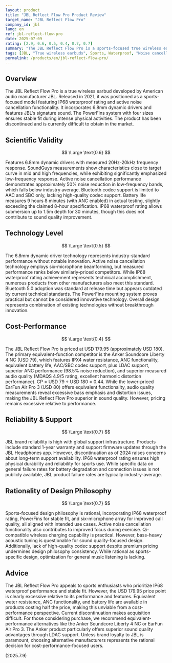 ```yaml
---
layout: product
title: "JBL Reflect Flow Pro Product Review"
target_name: "JBL Reflect Flow Pro"
company_id: jbl
lang: en
ref: jbl-reflect-flow-pro
date: 2025-07-09
rating: [2.9, 0.6, 0.5, 0.4, 0.7, 0.7]
summary: "The JBL Reflect Flow Pro is a sports-focused true wireless earbud featuring IP68 waterproofing and active noise cancellation. While it offers excellent fit and water resistance, the USD 179.95 price point lacks justification given limited performance and feature advantages over numerous equivalent lower-priced alternatives."
tags: [JBL, "True wireless earbuds", Sports, Waterproof, "Noise cancellation", Discontinued]
permalink: /products/en/jbl-reflect-flow-pro/
---
```


## Overview

The JBL Reflect Flow Pro is a true wireless earbud developed by American audio manufacturer JBL. Released in 2021, it was positioned as a sports-focused model featuring IP68 waterproof rating and active noise cancellation functionality. It incorporates 6.8mm dynamic drivers and features JBL's signature sound. The PowerFins system with four sizes ensures stable fit during intense physical activities. The product has been discontinued and is currently difficult to obtain in the market.

## Scientific Validity

$$ \Large \text{0.6} $$

Features 6.8mm dynamic drivers with measured 20Hz-20kHz frequency response. SoundGuys measurements show characteristics close to target curve in mid and high frequencies, while exhibiting significantly emphasized low-frequency response. Active noise cancellation performance demonstrates approximately 50% noise reduction in low-frequency bands, which falls below industry average. Bluetooth codec support is limited to AAC and SBC only, lacking high-quality codec support. Battery life measures 9 hours 8 minutes (with ANC enabled) in actual testing, slightly exceeding the claimed 8-hour specification. IP68 waterproof rating allows submersion up to 1.5m depth for 30 minutes, though this does not contribute to sound quality improvement.

## Technology Level

$$ \Large \text{0.5} $$

The 6.8mm dynamic driver technology represents industry-standard performance without notable innovation. Active noise cancellation technology employs six-microphone beamforming, but measured performance ranks below similarly-priced competitors. While IP68 waterproof rating achievement represents technical accomplishment, numerous products from other manufacturers also meet this standard. Bluetooth 5.0 adoption was standard at release time but appears outdated by current technical standards. The PowerFins mounting system proves practical but cannot be considered innovative technology. Overall design represents combination of existing technologies without breakthrough innovation.

## Cost-Performance

$$ \Large \text{0.4} $$

The JBL Reflect Flow Pro is priced at USD 179.95 (approximately USD 180). The primary equivalent-function competitor is the Anker Soundcore Liberty 4 NC (USD 79), which features IPX4 water resistance, ANC functionality, equivalent battery life, AAC/SBC codec support, plus LDAC support, superior ANC performance (98.5% noise reduction), and superior measured audio quality (MDAQS 4.9/5 rating, excellent harmonic distortion performance). CP = USD 79 ÷ USD 180 = 0.44. While the lower-priced EarFun Air Pro 3 (USD 80) offers equivalent functionality, audio quality measurements reveal excessive bass emphasis and distortion issues, making the JBL Reflect Flow Pro superior in sound quality. However, pricing remains excessive relative to performance.

## Reliability & Support

$$ \Large \text{0.7} $$

JBL brand reliability is high with global support infrastructure. Products include standard 1-year warranty and support firmware updates through the JBL Headphones app. However, discontinuation as of 2024 raises concerns about long-term support availability. IP68 waterproof rating ensures high physical durability and reliability for sports use. While specific data on general failure rates for battery degradation and connection issues is not publicly available, JBL product failure rates are typically industry-average.

## Rationality of Design Philosophy

$$ \Large \text{0.7} $$

Sports-focused design philosophy is rational, incorporating IP68 waterproof rating, PowerFins for stable fit, and six-microphone array for improved call quality, all aligned with intended use cases. Active noise cancellation functionality also contributes to improved focus during exercise. Qi-compatible wireless charging capability is practical. However, bass-heavy acoustic tuning is questionable for sound quality-focused design. Additionally, lack of high-quality codec support despite premium pricing undermines design philosophy consistency. While rational as sports-specific design, optimization for general music listening is lacking.

## Advice

The JBL Reflect Flow Pro appeals to sports enthusiasts who prioritize IP68 waterproof performance and stable fit. However, the USD 179.95 price point is clearly excessive relative to its performance and features. Equivalent water resistance, ANC functionality, and battery life are available in products costing half the price, making this unviable from a cost-performance perspective. Current discontinuation makes acquisition difficult. For those considering purchase, we recommend equivalent-performance alternatives like the Anker Soundcore Liberty 4 NC or EarFun Air Pro 3. The Anker product particularly offers superior sound quality advantages through LDAC support. Unless brand loyalty to JBL is paramount, choosing alternative manufacturers represents the rational decision for cost-performance-focused users.

(2025.7.9)